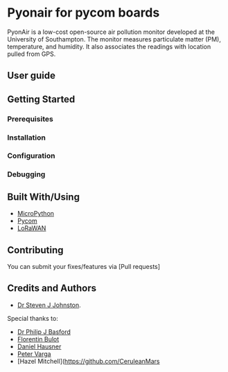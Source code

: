 # Pyonair for pycom boards

PyonAir is a low-cost open-source air pollution monitor developed at the University of Southampton. The monitor measures particulate matter (PM), temperature, and humidity. It also associates the readings with location pulled from GPS.

## User guide
 

## Getting Started
 

### Prerequisites
 
### Installation
 

### Configuration
 
### Debugging
 

## Built With/Using

* [MicroPython](https://micropython.org/)
* [Pycom](https://pycom.io/)
* [LoRaWAN](https://www.thethingsnetwork.org/docs/lorawan/)

## Contributing

You can submit your fixes/features via [Pull requests] 

## Credits and Authors

* [Dr Steven J Johnston](https://www.linkedin.com/in/sjj698/).

Special thanks to:

* [Dr Philip J Basford](https://www.southampton.ac.uk/engineering/about/staff/pjb1u12.page)
* [Florentin Bulot](https://www.southampton.ac.uk/smmi/about/our_students/florentin-bulot.page)
* [Daniel Hausner](https://github.com/danhaus)
* [Peter Varga](https://github.com/pe-varga)
* [Hazel Mitchell](https://github.com/CeruleanMars


